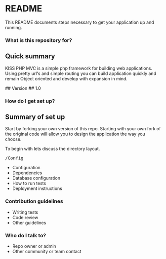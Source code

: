 # README #

This README documents steps necessary to get your application up and running.

### What is this repository for? ###
## Quick summary ##
<p>KISS PHP MVC is a simple php framework for building web applications. Using pretty url's and simple routing you can build application quickly and
remain Object oriented and develop with expansion in mind.</p>
## Version ##
1.0

### How do I get set up? ###

## Summary of set up ##
Start by forking your own version of this repo.
 Starting with your own fork of the original code will allow you to design the application the way you choose.
 
To begin with lets discuss the directory layout.
<pre>
/Config
</pre>
* Configuration
* Dependencies
* Database configuration
* How to run tests
* Deployment instructions

### Contribution guidelines ###

* Writing tests
* Code review
* Other guidelines

### Who do I talk to? ###

* Repo owner or admin
* Other community or team contact